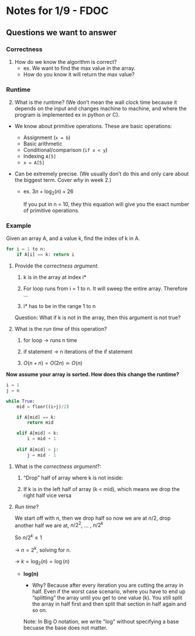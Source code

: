 # Notes for 1/9 - FDOC

## Questions we want to answer

### Correctness
1. How do we know the algorithm is correct? 
    - ex. We want to find the max value in the array. 
    - How do you know it will return the max value? 

### Runtime
2. What is the runtime? (We don’t mean the wall clock time because it depends on the input and changes machine to machine, and where the program is implemented ex in python or C). 
  - We know about primitive operations. These are basic operations: 
    * Assignment (`x = b`)
    * Basic arithmetic
    * Conditional/comparison (`if x < y`)
    * Indexing `A[5]`
    * `x = A[5]`

  - Can be extremely precise. (We usually don’t do this and only care about the biggest term. Cover *why* in week 2.)
    * ex. $3n + \log_2(n) + 26$
    
      If you put in n = 10, they this equation will give you the exact number of primitive operations. 

### Example
Given an array A, and a value k, find the index of k in A. 
 
```python
for i = 1 to n: 
    if A[i] == k: return i
```

1. Provide the *correctness argument*. 

    1. k is in the array at index i* 

    2. For loop runs from i = 1 to n. It will sweep the entire array. Therefore ... 

    3. i* has to be in the range 1 to n 

    Question: What if k is not in the array, then this argument is not true? 

2. What is the *run time* of this operation? 

    1. for loop → runs n time 

    2. if statement → n iterations of the if statement 

    3. $O(n+n) = O(2n) \simeq O(n)$

**Now assume your array is sorted. How does this change the runtime?**

```python
i = 1 
j = n

while True:
    mid = floor((i+j)/2)

    if A[mid] == k: 
        return mid

    elif A[mid] < k: 
        i = mid + 1 
    
    elif A[mid] > j: 
        j = mid - 1
```

1. What is the *correctness argument*?: 

    1. “Drop” half of array where k is not inside: 

    2. If k is in the left half of array (k < mid), which means we drop the right half vice versa

2. *Run time*? 

    We start off with n, then we drop half so now we are at $n/2$, drop another half we are at, $n/2^2$, ... , $n/2^k$

    So $n/2^k \le 1$ 
    
    -> $n = 2^k$, solving for n. 
    
    -> $k = \log_2(n) = \log(n)$

    - **log(n)**

        * Why? Because after every iteration you are cutting the array in half. Even if the worst case scenario, where you have to end up “splitting” the array until you get to one value (k). You still split the array in half first and then split that section in half again and so on. 
        
        Note: In Big O notation, we write "log" without specifying a base becuase the base does not matter.





